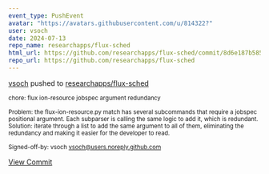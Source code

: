 ```yaml
---
event_type: PushEvent
avatar: "https://avatars.githubusercontent.com/u/814322?"
user: vsoch
date: 2024-07-13
repo_name: researchapps/flux-sched
html_url: https://github.com/researchapps/flux-sched/commit/8d6e187b5856ecfc6c14cf3864b61fc7c825451d
repo_url: https://github.com/researchapps/flux-sched
---
```


<a href='https://github.com/vsoch' target='_blank'>vsoch</a> pushed to <a href='https://github.com/researchapps/flux-sched' target='_blank'>researchapps/flux-sched</a>

<small>chore: flux ion-resource jobspec argument redundancy

Problem: the flux-ion-resource.py match has several subcommands
that require a jobspec positional argument. Each subparser is
calling the same logic to add it, which is redundant.
Solution: iterate through a list to add the same argument
to all of them, eliminating the redundancy and making it easier
for the developer to read.

Signed-off-by: vsoch <vsoch@users.noreply.github.com></small>

<a href='https://github.com/researchapps/flux-sched/commit/8d6e187b5856ecfc6c14cf3864b61fc7c825451d' target='_blank'>View Commit</a>